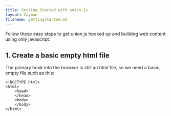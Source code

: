 ```yaml
---
title: Getting Started with union.js
layout: Cayman
filename: gettingstarted.md
---
```


Follow these easy steps to get union.js hooked up and building web content using only javascript:

## 1. Create a basic empty html file

The primary hook into the browser is still an html file, so we need a basic, empty file such as this:

```
<!DOCTYPE html>
<html>
    <head>        
    </head>
    <body>
    </body>
</html>
```


